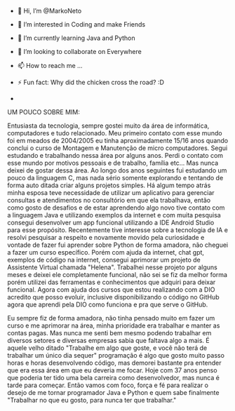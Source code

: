 - 👋 Hi, I’m @MarkoNeto
- 👀 I’m interested in Coding and make Friends
- 🌱 I’m currently learning Java and Python
- 💞️ I’m looking to collaborate on Everywhere
- 📫 How to reach me ...
- ⚡ Fun fact: Why did the chicken cross the road? :D

-
UM POUCO SOBRE MIM:

Entusiasta da tecnologia, sempre gostei muito da área de informática, computadores e tudo relacionado. Meu primeiro contato com esse mundo foi em meados de 2004/2005 eu tinha aproximadamente 15/16 anos quando conclui o curso de Montagem e Manutenção de micro computadores. Segui estudando e trabalhando nessa área por alguns anos. Perdi o contato com esse mundo por motivos pessoais e de trabalho, família etc... Mas nunca deixei de gostar dessa área. Ao longo dos anos seguintes fui estudando um pouco da linguagem C, mas nada sério somente explorando e tentando de forma auto ditada criar alguns projetos simples. Há algum tempo atrás minha esposa teve necessidade de utilizar um aplicativo para gerenciar consultas e atendimentos no consultório em que ela trabalhava, então como gosto de desafios e de estar aprendendo algo novo tive contato com a linguagem Java e utilizando exemplos da internet e com muita pesquisa consegui desenvolver um app funcional utilizando a IDE Android Studio para esse propósito. Recentemente tive interesse sobre a tecnologia de IA e resolvi pesquisar a respeito e novamente movido pela curiosidade e vontade de fazer fui aprender sobre Python de forma amadora, não cheguei a fazer um curso específico. Porém com ajuda da internet, chat gpt, exemplos de código na internet, consegui aprimorar um projeto de Assistente Virtual chamada "Helena". Trabalhei nesse projeto por alguns meses e deixei ele completamente funcional, não sei se fiz da melhor forma porém utilizei das ferramentas e conhecimentos que adquiri para deixar funcional. Agora com ajuda dos cursos que estou realizando com a DIO acredito que posso evoluir, inclusive disponibilizando o código no GitHub agora que aprendi pela DIO como funciona e pra que serve o GitHub.

Eu sempre fiz de forma amadora, não tinha pensado muito em fazer um curso e me aprimorar na área, minha prioridade era trabalhar e manter as contas pagas. Mas nunca me senti bem mesmo podendo trabalhar em diversos setores e diversas empresas sabia que faltava algo a mais. É aquele velho ditado "Trabalhe em algo que goste, e você não terá de trabalhar um único dia sequer" programação é algo que gosto muito passo horas e horas desenvolvendo código, mas demorei bastante pra entender que era essa área em que eu deveria me focar. Hoje com 37 anos penso que poderia ter tido uma bela carreira como desenvolvedor, mas nunca é tarde para começar. Então vamos com foco, força e fé para realizar o desejo de me tornar programador Java e Python e quem sabe finalmente "Trabalhar no que eu gosto, para nunca ter que trabalhar."

<!---
MarkoNeto/MarkoNeto is a ✨ special ✨ repository because its `README.md` (this file) appears on your GitHub profile.
You can click the Preview link to take a look at your changes.
--->
